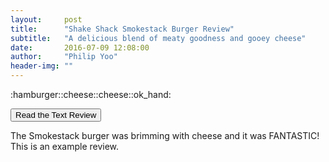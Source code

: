 ```yaml
---
layout:     post
title:      "Shake Shack Smokestack Burger Review"
subtitle:   "A delicious blend of meaty goodness and gooey cheese"
date:       2016-07-09 12:08:00
author:     "Philip Yoo"
header-img: ""
---
```


<p class="convert-emoji">:hamburger::cheese::cheese::ok_hand:</p>
<button type="button" class="btn" id="review-toggle">Read the Text Review</button>
<p class="text-review">The Smokestack burger was brimming with cheese and it was FANTASTIC! This is an example review.</p>